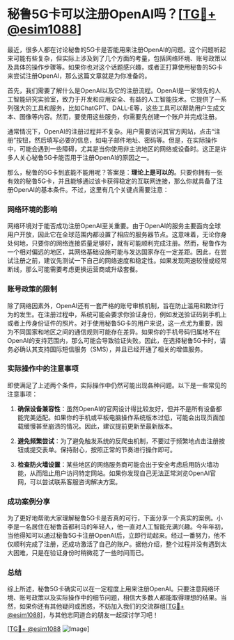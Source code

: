 # 秘鲁5G卡可以注册OpenAI吗？[[TG💪+ @esim1088](https://t.me/s/esim1088)]

最近，很多人都在讨论秘鲁的5G卡是否能用来注册OpenAI的问题。这个问题听起来可能有些复杂，但实际上涉及到了几个方面的考量，包括网络环境、账号政策以及具体的操作步骤等。如果你也对这个话题感兴趣，或者正打算使用秘鲁的5G卡来尝试注册OpenAI，那么这篇文章就是为你准备的。

首先，我们需要了解什么是OpenAI以及它的注册流程。OpenAI是一家领先的人工智能研究实验室，致力于开发和应用安全、有益的人工智能技术。它提供了一系列强大的工具和服务，比如ChatGPT、DALL-E等，这些工具可以帮助用户生成文本、图像等内容。然而，要使用这些服务，你需要先创建一个账户并完成注册。

通常情况下，OpenAI的注册过程并不复杂。用户需要访问其官方网站，点击“注册”按钮，然后填写必要的信息，如电子邮件地址、密码等。但是，在实际操作中，可能会遇到一些障碍，尤其是当你使用非主流地区的网络或设备时。这正是许多人关心秘鲁5G卡能否用于注册OpenAI的原因之一。

那么，秘鲁的5G卡到底能不能用呢？答案是：**理论上是可以的**。只要你拥有一张有效的秘鲁5G卡，并且能够通过该卡获得稳定的互联网连接，那么你就具备了注册OpenAI的基本条件。不过，这里有几个关键点需要注意：

### 网络环境的影响

网络环境对于能否成功注册OpenAI至关重要。由于OpenAI的服务主要面向全球用户开放，因此它在全球范围内都设置了相应的服务器节点。这意味着，无论你身处何地，只要你的网络连接质量足够好，就有可能顺利完成注册。然而，秘鲁作为一个相对偏远的地区，其网络基础设施可能与发达国家存在一定差距。因此，在尝试注册之前，建议先测试一下自己的网络速度和稳定性。如果发现网速较慢或经常断线，那么可能需要考虑更换运营商或升级套餐。

### 账号政策的限制

除了网络因素外，OpenAI还有一套严格的账号审核机制，旨在防止滥用和欺诈行为的发生。在注册过程中，系统可能会要求你验证身份，例如发送验证码到手机上或者上传身份证件的照片。对于使用秘鲁5G卡的用户来说，这一点尤为重要，因为不同国家和地区之间的通信规则可能存在差异。如果你的手机号码归属地不在OpenAI的支持范围内，那么可能会导致验证失败。因此，在选择秘鲁5G卡时，请务必确认其支持国际短信服务（SMS），并且已经开通了相关的增值服务。

### 实际操作中的注意事项

即使满足了上述两个条件，实际操作中仍然可能出现各种问题。以下是一些常见的注意事项：

1. **确保设备兼容性**：虽然OpenAI的官网设计得比较友好，但并不是所有设备都能完美适配。如果你的手机或平板电脑操作系统版本过低，可能会出现页面加载缓慢甚至崩溃的情况。因此，建议提前更新至最新版本。
   
2. **避免频繁尝试**：为了避免触发系统的反爬虫机制，不要过于频繁地点击注册按钮或提交表单。保持耐心，按照正常的节奏进行操作即可。

3. **检查防火墙设置**：某些地区的网络服务商可能会出于安全考虑启用防火墙功能，从而阻止用户访问特定网站。如果你发现自己无法正常浏览OpenAI官网，可以尝试联系客服咨询解决方案。

### 成功案例分享

为了更好地帮助大家理解秘鲁5G卡是否真的可行，下面分享一个真实的案例。小李是一名居住在秘鲁首都利马的年轻人，他一直对人工智能充满兴趣。今年年初，当他得知可以通过秘鲁5G卡注册OpenAI后，立即行动起来。经过一番努力，他不仅顺利完成了注册，还成功激活了自己的账户。据他介绍，整个过程并没有遇到太大困难，只是在验证身份时稍微花了一些时间而已。

### 总结

综上所述，秘鲁5G卡确实可以在一定程度上用来注册OpenAI。只要注意网络环境、账号政策以及实际操作中的细节问题，相信大多数人都能取得理想的结果。当然，如果你还有其他疑问或困惑，不妨加入我们的交流群组[[TG💪+ @esim1088](https://t.me/s/esim1088)]，与其他志同道合的朋友一起探讨学习吧！

[[TG💪+ @esim1088](https://t.me/s/esim1088) ![Image](https://i.postimg.cc/4NQfJmqS/Snipaste-2025-05-13-00-14-12.png)]